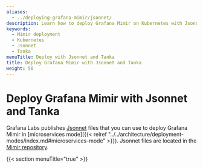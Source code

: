 ```yaml
---
aliases:
  - ../deploying-grafana-mimir/jsonnet/
description: Learn how to deploy Grafana Mimir on Kubernetes with Jsonnet and Tanka.
keywords:
  - Mimir deployment
  - Kubernetes
  - Jsonnet
  - Tanka
menuTitle: Deploy with Jsonnet and Tanka
title: Deploy Grafana Mimir with Jsonnet and Tanka
weight: 50
---
```


# Deploy Grafana Mimir with Jsonnet and Tanka

Grafana Labs publishes [Jsonnet](https://jsonnet.org/) files that you can use to deploy Grafana Mimir in [microservices mode]({{< relref "../../architecture/deployment-modes/index.md#microservices-mode" >}}).
Jsonnet files are located in the [Mimir repository](https://github.com/grafana/mimir/tree/main/operations/mimir).

{{< section menuTitle="true" >}}
